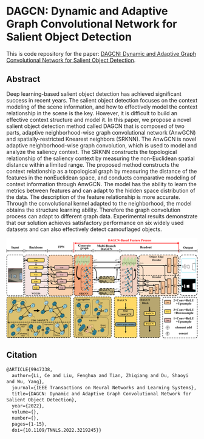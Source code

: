 # DAGCN: Dynamic and Adaptive Graph Convolutional Network for Salient Object Detection

This is code repository for the paper: [DAGCN: Dynamic and Adaptive Graph Convolutional Network for Salient Object Detection](https://ieeexplore.ieee.org/document/9947338).

## Abstract

Deep learning-based salient object detection has
achieved significant success in recent years. The salient object
detection focuses on the context modeling of the scene information, and how to effectively model the context relationship
in the scene is the key. However, it is difficult to build an
effective context structure and model it. In this paper, we propose
a novel salient object detection method called DAGCN that
is composed of two parts, adaptive neighborhood-wise graph
convolutional network (AnwGCN) and spatially-restricted Knearest neighbors (SRKNN). The AnwGCN is novel adaptive
neighborhood-wise graph convolution, which is used to model
and analyze the saliency context. The SRKNN constructs the
topological relationship of the saliency context by measuring the
non-Euclidean spatial distance within a limited range. The proposed method constructs the context relationship as a topological
graph by measuring the distance of the features in the nonEuclidean space, and conducts comparative modeling of context
information through AnwGCN. The model has the ability to
learn the metrics between features and can adapt to the hidden
space distribution of the data. The description of the feature
relationship is more accurate. Through the convolutional kernel
adapted to the neighborhood, the model obtains the structure
learning ability. Therefore the graph convolution process can
adapt to different graph data. Experimental results demonstrate
that our solution achieves satisfactory performance on six widely
used datasets and can also effectively detect camouflaged objects.

![](assist/fw-newn2.png)

## Citation

```
@ARTICLE{9947338,
  author={Li, Ce and Liu, Fenghua and Tian, Zhiqiang and Du, Shaoyi and Wu, Yang},
  journal={IEEE Transactions on Neural Networks and Learning Systems}, 
  title={DAGCN: Dynamic and Adaptive Graph Convolutional Network for Salient Object Detection}, 
  year={2022},
  volume={},
  number={},
  pages={1-15},
  doi={10.1109/TNNLS.2022.3219245}}
```